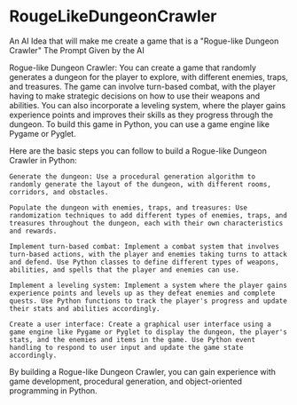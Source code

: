 # RougeLikeDungeonCrawler
An AI Idea that will make me create a game that is a "Rogue-like Dungeon Crawler"
The Prompt Given by the AI

Rogue-like Dungeon Crawler: You can create a game that randomly generates a dungeon for the player to explore, with different enemies, traps, and treasures. The game can involve turn-based combat, with the player having to make strategic decisions on how to use their weapons and abilities. You can also incorporate a leveling system, where the player gains experience points and improves their skills as they progress through the dungeon. To build this game in Python, you can use a game engine like Pygame or Pyglet.

Here are the basic steps you can follow to build a Rogue-like Dungeon Crawler in Python:

    Generate the dungeon: Use a procedural generation algorithm to randomly generate the layout of the dungeon, with different rooms, corridors, and obstacles.

    Populate the dungeon with enemies, traps, and treasures: Use randomization techniques to add different types of enemies, traps, and treasures throughout the dungeon, each with their own characteristics and rewards.

    Implement turn-based combat: Implement a combat system that involves turn-based actions, with the player and enemies taking turns to attack and defend. Use Python classes to define different types of weapons, abilities, and spells that the player and enemies can use.

    Implement a leveling system: Implement a system where the player gains experience points and levels up as they defeat enemies and complete quests. Use Python functions to track the player's progress and update their stats and abilities accordingly.

    Create a user interface: Create a graphical user interface using a game engine like Pygame or Pyglet to display the dungeon, the player's stats, and the enemies and items in the game. Use Python event handling to respond to user input and update the game state accordingly.

By building a Rogue-like Dungeon Crawler, you can gain experience with game development, procedural generation, and object-oriented programming in Python.

